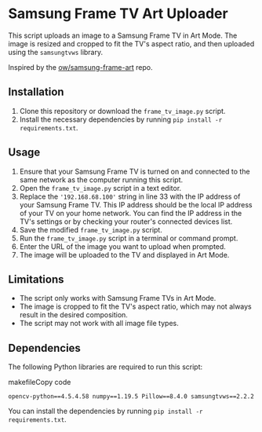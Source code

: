 # Samsung Frame TV Art Uploader

This script uploads an image to a Samsung Frame TV in Art Mode. The image is resized and cropped to fit the TV's aspect ratio, and then uploaded using the `samsungtvws` library.

Inspired by the [ow/samsung-frame-art](https://github.com/ow/samsung-frame-art) repo.

## Installation

1.  Clone this repository or download the `frame_tv_image.py` script.
2.  Install the necessary dependencies by running `pip install -r requirements.txt`.

## Usage

1.  Ensure that your Samsung Frame TV is turned on and connected to the same network as the computer running this script.
2.  Open the `frame_tv_image.py` script in a text editor.
3.  Replace the `'192.168.68.100'` string in line 33 with the IP address of your Samsung Frame TV. This IP address should be the local IP address of your TV on your home network. You can find the IP address in the TV's settings or by checking your router's connected devices list.
4.  Save the modified `frame_tv_image.py` script.
5.  Run the `frame_tv_image.py` script in a terminal or command prompt.
6.  Enter the URL of the image you want to upload when prompted.
7.  The image will be uploaded to the TV and displayed in Art Mode.

## Limitations

- The script only works with Samsung Frame TVs in Art Mode.
- The image is cropped to fit the TV's aspect ratio, which may not always result in the desired composition.
- The script may not work with all image file types.

## Dependencies

The following Python libraries are required to run this script:

makefileCopy code

`opencv-python==4.5.4.58
numpy==1.19.5
Pillow==8.4.0
samsungtvws==2.2.2`

You can install the dependencies by running `pip install -r requirements.txt`.
